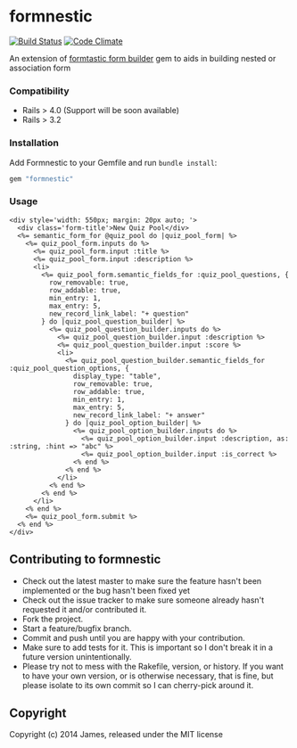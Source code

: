 # formnestic

[![Build Status](https://travis-ci.org/jameshuynh/formnestic.svg?branch=master)](https://travis-ci.org/jameshuynh/formnestic)
[![Code Climate](https://codeclimate.com/github/jameshuynh/formnestic.png)](https://codeclimate.com/github/jameshuynh/formnestic)

An extension of [formtastic form builder](https://github.com/justinfrench/formtastic) gem to aids in building nested or association form

### Compatibility

- Rails > 4.0 (Support will be soon available)
- Rails > 3.2

### Installation

Add Formnestic to your Gemfile and run ``bundle install``:

```ruby
gem "formnestic"
```

### Usage

```erb
<div style='width: 550px; margin: 20px auto; '>
  <div class='form-title'>New Quiz Pool</div>
  <%= semantic_form_for @quiz_pool do |quiz_pool_form| %>
    <%= quiz_pool_form.inputs do %>
      <%= quiz_pool_form.input :title %>
      <%= quiz_pool_form.input :description %>
      <li>
        <%= quiz_pool_form.semantic_fields_for :quiz_pool_questions, {
          row_removable: true, 
          row_addable: true,
          min_entry: 1, 
          max_entry: 5,
          new_record_link_label: "+ question"
        } do |quiz_pool_question_builder| %>
          <%= quiz_pool_question_builder.inputs do %>
            <%= quiz_pool_question_builder.input :description %>
            <%= quiz_pool_question_builder.input :score %>
            <li>
              <%= quiz_pool_question_builder.semantic_fields_for :quiz_pool_question_options, {
                display_type: "table", 
                row_removable: true, 
                row_addable: true, 
                min_entry: 1, 
                max_entry: 5,
                new_record_link_label: "+ answer"                
              } do |quiz_pool_option_builder| %>
                <%= quiz_pool_option_builder.inputs do %>
                  <%= quiz_pool_option_builder.input :description, as: :string, :hint => "abc" %>
                  <%= quiz_pool_option_builder.input :is_correct %>
                <% end %>
              <% end %>
            </li>
          <% end %>
        <% end %>
      </li>
    <% end %>
    <%= quiz_pool_form.submit %>
  <% end %>
</div>
```

## Contributing to formnestic
 
- Check out the latest master to make sure the feature hasn't been implemented or the bug hasn't been fixed yet
- Check out the issue tracker to make sure someone already hasn't requested it and/or contributed it.
- Fork the project.
- Start a feature/bugfix branch.
- Commit and push until you are happy with your contribution.
- Make sure to add tests for it. This is important so I don't break it in a future version unintentionally.
- Please try not to mess with the Rakefile, version, or history. If you want to have your own version, or is otherwise necessary, that is fine, but please isolate to its own commit so I can cherry-pick around it.

## Copyright

Copyright (c) 2014 James, released under the MIT license

